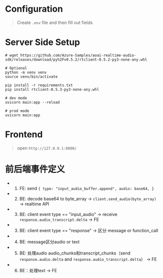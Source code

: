 # Configuration

> Create `.env` file and then fill out fields

# Server Side Setup

```shell
# wget https://github.com/Azure-Samples/aoai-realtime-audio-sdk/releases/download/py%2Fv0.5.2/rtclient-0.5.2-py3-none-any.whl

# Optional
python -m venv venv
source venv/bin/activate

pip install -r requirements.txt
pip install rtclient-0.5.3-py3-none-any.whl

# dev mode
uvicorn main:app --reload

# prod mode
uvicorn main:app
```

# Frontend

> open `http://127.0.0.1:8000/`


# 前后端事件定义
- 1. FE: send `{
        type: "input_audio_buffer.append",
        audio: base64,
      }`
- 2. BE: decode base64 to byte_array -> `client.send_audio(byte_array)` -> realtime API
- 3. BE: client event type == "input_audio" -> receive `response.audio_transcript.delta` -> FE
- 3. BE: client event type == "response" -> 区分 message or function_call
- 4. BE: message区分audio or text
- 5. BE: 处理audio audio_chunks和transcript_chunks（send `response.audio.delta` and `response.audio_transcript.delta`） -> FE
- 6. BE：处理text -> FE